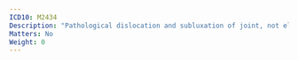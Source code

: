 ```yaml
---
ICD10: M2434
Description: "Pathological dislocation and subluxation of joint, not elsewhere classified: Hand"
Matters: No
Weight: 0
---
```


